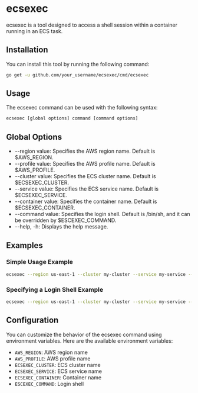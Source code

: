 # ecsexec
ecsexec is a tool designed to access a shell session within a container running in an ECS task.

## Installation
You can install this tool by running the following command:

```bash
go get -u github.com/your_username/ecsexec/cmd/ecsexec
```

## Usage
The ecsexec command can be used with the following syntax:

```bash
ecsexec [global options] command [command options]
```

## Global Options
- --region value: Specifies the AWS region name. Default is $AWS_REGION.
- --profile value: Specifies the AWS profile name. Default is $AWS_PROFILE.
- --cluster value: Specifies the ECS cluster name. Default is $ECSEXEC_CLUSTER.
- --service value: Specifies the ECS service name. Default is $ECSEXEC_SERVICE.
- --container value: Specifies the container name. Default is $ECSEXEC_CONTAINER.
- --command value: Specifies the login shell. Default is /bin/sh, and it can be overridden by $ESCEXEC_COMMAND.
- --help, -h: Displays the help message.

## Examples
### Simple Usage Example

```bash
ecsexec --region us-east-1 --cluster my-cluster --service my-service --container my-container
```

### Specifying a Login Shell Example
```bash
ecsexec --region us-east-1 --cluster my-cluster --service my-service --container my-container --command /bin/bash
```

## Configuration
You can customize the behavior of the ecsexec command using environment variables. Here are the available environment variables:

- `AWS_REGION`: AWS region name
- `AWS_PROFILE`: AWS profile name
- `ECSEXEC_CLUSTER`: ECS cluster name
- `ECSEXEC_SERVICE`: ECS service name
- `ECSEXEC_CONTAINER`: Container name
- `ESCEXEC_COMMAND`: Login shell
